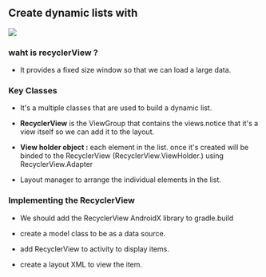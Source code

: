 ## Create dynamic lists with 

![](https://criticalgnome.com/wp-content/uploads/2018/08/1_VG98RxaEW7f8jZOwF5uGgg.png)

### waht is recyclerView ?
- It provides a fixed size window so that we can load a large data.

### Key Classes
- It's a multiple classes that are used to build a dynamic list.

- **RecyclerView** is the ViewGroup that contains the views.notice that it's a view itself so we can add it to the layout.

- **View holder object :** each element in the list. once it's created will be binded to the RecyclerView (RecyclerView.ViewHolder.) using RecyclerView.Adapter

- Layout manager to arrange the individual elements in the list.

### Implementing the RecyclerView
- We should add the RecyclerView AndroidX library to gradle.build

- create a model class to be as a data source.

- add RecyclerView to activity to display items.

- create a layout XML to view the item.